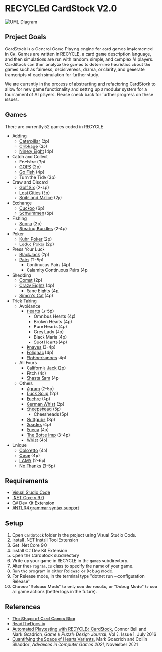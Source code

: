 ﻿# RECYCLEd CardStock V2.0

![UML Diagram](CardStock.png)

## Project Goals

CardStock is a General Game Playing engine for card games implemented 
in C#. Games are written in RECYCLE, a card game description language, and
then simulations are run with random, simple, and complex AI players. CardStock can then
analyze the games to determine heuristics about the games
such as fairness, decisiveness, drama, or clarity, and generate transcripts of
each simulation for further study.

We are currently in the process of abstracting and refactoring CardStock to allow
for new game functionality and setting up a modular system for a
tournament of AI players. Please check back for further progress on these issues.

## Games

There are currently 52 games coded in RECYCLE

* Adding
    * [Caterpillar](http://www.parlettgames.uk/oricards/caterpil.html) (2p)
    * [Cribbage](https://www.pagat.com/adders/crib6.html) (2p)
    * [Ninety Eight](https://www.pagat.com/adders/98.html) (4p)
* Catch and Collect
    * Enchère (3p)
    * [GOPS](https://www.pagat.com/misc/gops.html) (2p)
    * [Go Fish](https://www.pagat.com/quartet/gofish.html) (4p)
    * [Turn the Tide](https://gamewright.com/pdfs/Rules/TurnTheTide-RULES.pdf) (3p)
* Draw and Discard
    * [Golf Six](https://www.pagat.com/draw/golf.html) (2-4p)
    * [Lost Cities](https://cdn.1j1ju.com/medias/c8/66/47-lost-cities-rulebook.pdf) (2p)
    * [Spite and Malice](https://www.pagat.com/patience/spitemal.html) (2p)
* Exchange
    * [Cuckoo](https://www.pagat.com/cuckoo/cuckoo.html) (6p)
    * [Schwimmen](https://www.pagat.com/commerce/schwimmen.html) (5p)
* Fishing
    * [Scopa](https://www.pagat.com/fishing/scopa.html) (2p)
    * [Stealing Bundles](https://www.pagat.com/fishing/bundle.html) (2-4p)
* Poker
    * [Kuhn Poker](https://en.wikipedia.org/wiki/Kuhn_poker) (2p)
    * [Leduc Poker](https://pettingzoo.farama.org/environments/classic/leduc_holdem/) (2p)
* Press Your Luck
    * [BlackJack](https://www.pagat.com/banking/blackjack.html) (2p)
    * [Pairs](https://cheapass.com/wp-content/uploads/2018/02/PairsCompanionBookWebFeb2018.pdf) (2-5p)
        * Continuous Pairs (4p)
        * Calamity Continuous Pairs (4p)
* Shedding
    * [Comet](http://www.catsatcards.com/Games/Comet.html) (2p)
    * [Crazy Eights](https://www.pagat.com/eights/crazy8s.html) (4p)
        * Sane Eights (4p)
    * [Simon's Cat](https://www.sjgames.com/simonscat/Simons-Cat-Rules.pdf) (4p)
* Trick Taking
    * Avoidance
        * [Hearts](https://www.pagat.com/reverse/hearts.html) (3-5p)
           * Omnibus Hearts (4p)
           * Broken Hearts (4p)
           * Pure Hearts (4p)
           * Grey Lady (4p)
           * Black Maria (4p)
           * Spot Hearts (4p)
        * [Knaves](http://whiteknucklecards.com/games/knaves.html) (3-4p)
        * [Polignac](http://whiteknucklecards.com/games/polignac.html) (4p)
        * [Slobberhannes](http://whiteknucklecards.com/games/slobberhannes.html) (4p)
    * All Fours
        * [California Jack](https://www.bicyclecards.com/how-to-play/california-jack/) (2p)
        * [Pitch](https://www.pagat.com/allfours/pitch.html#players) (4p)
        * [Shasta Sam](https://www.bicyclecards.com/how-to-play/shasta-sam/) (4p)
    * Others
       * [Agram](https://www.pagat.com/last/agram.html) (2-5p)
       * [Duck Soup](http://www.parlettgames.uk/oricards/ducksoup.html) (2p)
       * [Euchre](https://www.pagat.com/euchre/euchre.html) (4p)
       * [German Whist](https://www.pagat.com/whist/german_whist.html) (2p)
       * [Sheepshead](https://www.pagat.com/schafkopf/shep.html) (5p)
           * Cheesheads (5p)
       * [Skittgube](https://www.pagat.com/beating/skitgubbe.html) (3p)
       * [Spades](https://www.pagat.com/auctionwhist/spades.html) (4p)
       * [Sueca](https://www.pagat.com/aceten/sueca.html) (4p)
       * [The Bottle Imp](https://tesera.ru/images/items/11335/Bottle_Imp_Rules_EN.pdf) (3-4p)
       * [Whist](https://www.pagat.com/whist/whist.html) (4p)
* Unique
    * [Coloretto](https://www.riograndegames.com/wp-content/uploads/2013/02/Coloretto-Rules.pdf) (4p)
    * [Coup](http://boardgame.bg/coup%20rules%20pdf.pdf) (4p)
    * [LAMA](https://boardgamegeek.com/filepage/180052/lama-official-rules) (2-6p)
    * [No Thanks](https://world-of-board-games.com.sg/docs/No-Thanks.pdf) (3-5p)

## Requirements

* [Visual Studio Code](https://code.visualstudio.com/)
* [.NET Core v 9.0](https://dotnet.microsoft.com/en-us/download/dotnet/9.0)
* [C# Dev Kit Extension](https://marketplace.visualstudio.com/items/?itemName=ms-dotnettools.csdevkit)
* [ANTLR4 grammar syntax support](https://marketplace.visualstudio.com/items/?itemName=mike-lischke.vscode-antlr4)

## Setup

1. Open `CardStock` folder in the project using Visual Studio Code.
2. Install .NET Install Tool Extension
3. Get .Net Core 9.0
4. Install C# Dev Kit Extension
5. Open the CardStock subdirectory
6. Write up your game in RECYCLE in the `games` subdirectory.
7. Alter the `Program.cs` class to specify the name of your game.
8. Run the program in either Release or Debug mode.
9. For Release mode, in the terminal type "dotnet run --configuration Release"
10. Choose "Release Mode" to only see the results, or "Debug Mode" to see all game actions (better logs in the future).

## References

* [The Shape of Card Games Blog](http://mgoadric.github.io/cardstock)
* [ReadTheDocs.io](http://cardstock.readthedocs.io)
* [Automated Playtesting with RECYCLEd CardStock](http://mark.goadrich.com/articles/issue-2-1-09-recycled.pdf), Connor Bell and Mark Goadrich, *Game & Puzzle Design Journal*, Vol 2, Issue 1, July 2016
* [Quantifying the Space of Hearts Variants](http://mark.goadrich.com/articles/Hearts_ACS_2021.pdf), Mark Goadrich and Collin Shaddox, *Advances in Computer Games 2021*, November 2021

